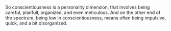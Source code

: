 So conscientiousness is a personality dimension, that involves being careful,
planfull, organized, and even meticulous. And on the other end of the spectrum,
being low in conscientiousness, means often being impulsive, quick, and a bit
disorganized.
